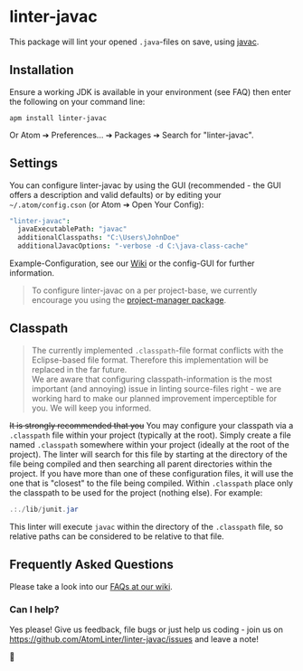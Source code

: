 # linter-javac

This package will lint your opened `.java`-files on save, using [javac][javac-docs].


## Installation

Ensure a working JDK is available in your environment (see FAQ) then enter the following on your command line:

    apm install linter-javac

Or Atom ➔ Preferences... ➔ Packages ➔ Search for "linter-javac".


## Settings

You can configure linter-javac by using the GUI (recommended - the GUI offers a description and valid defaults) or by editing your `~/.atom/config.cson` (or Atom ➔ Open Your Config):

```coffeescript
"linter-javac":
  javaExecutablePath: "javac"
  additionalClasspaths: "C:\Users\JohnDoe"
  additionalJavacOptions: "-verbose -d C:\java-class-cache"
```
Example-Configuration, see our [Wiki][wiki] or the config-GUI for further information.

> To configure linter-javac on a per project-base, we currently encourage you using the [project-manager package][project-manager].


## Classpath

> The currently implemented `.classpath`-file format conflicts with the Eclipse-based file format. Therefore this implementation will be replaced in the far future.  
We are aware that configuring classpath-information is the most important (and annoying) issue in linting source-files right - we are working hard to make our planned improvement imperceptible for you. We will keep you informed.

~~It is strongly recommended that you~~ You may configure your classpath via a `.classpath` file within your project (typically at the root). Simply create a file named `.classpath` somewhere within your project (ideally at the root of the project). The linter will search for this file by starting at the directory of the file being compiled and then searching all parent directories within the project. If you have more than one of these configuration files, it will use the one that is "closest" to the file being compiled. Within `.classpath` place only the classpath to be used for the project (nothing else). For example:

```java
.:./lib/junit.jar
```

This linter will execute `javac` within the directory of the `.classpath`
file, so relative paths can be considered to be relative to that file.


## Frequently Asked Questions

Please take a look into our [FAQs at our wiki][faqs].


### Can I help?

Yes please! Give us feedback, file bugs or just help us coding - join us on https://github.com/AtomLinter/linter-javac/issues and leave a note!


:gift_heart:



[javac-docs]: https://docs.oracle.com/javase/8/docs/technotes/tools/unix/javac.html
[wiki]: https://github.com/AtomLinter/linter-javac/wiki
[project-manager]: https://atom.io/packages/project-manager
[faqs]: https://github.com/AtomLinter/linter-javac/wiki#frequently-asked-questions
